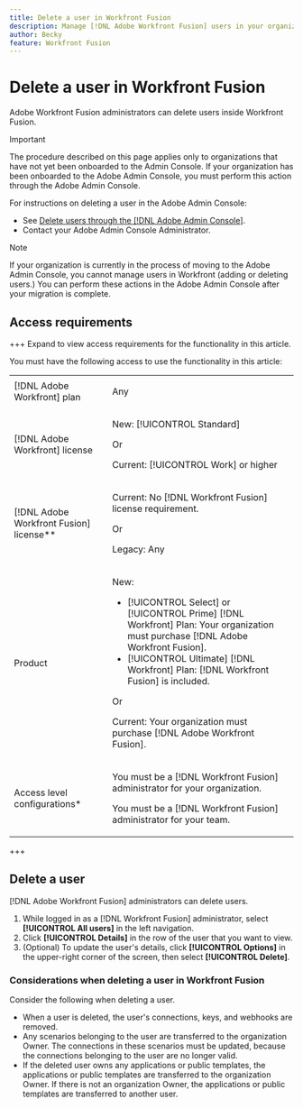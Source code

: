 ```yaml
---
title: Delete a user in Workfront Fusion
description: Manage [!DNL Adobe Workfront Fusion] users in your organization
author: Becky
feature: Workfront Fusion
---
```

# Delete a user in Workfront Fusion

Adobe Workfront Fusion administrators can delete users inside Workfront Fusion.

>[!IMPORTANT]
>
>The procedure described on this page applies only to organizations that have not yet been onboarded to the Admin Console. If your organization has been onboarded to the Adobe Admin Console, you must perform this action through the Adobe Admin Console.
>
>For instructions on deleting a user in the Adobe Admin Console:
>
>* See [Delete users through the [!DNL Adobe Admin Console]](/help/workfront-fusion/set-up-and-manage-workfront-fusion/set-up-and-manage-orgs-and-teams/manage-users-and-teams/delete-users-admin-console.md).
>* Contact your Adobe Admin Console Administrator.
>
<!--
>For a list of procedures that differ based on whether your organization has been onboarded to the Adobe Admin Console, see [Platform-based administration differences (Adobe Workfront Fusion/Adobe Business Platform)](../../workfront-fusion/fusion-in-admin-console/fusion-adobe-admin-console.md).-->


>[!NOTE]
>
>If your organization is currently in the process of moving to the Adobe Admin Console, you cannot manage users in Workfront (adding or deleting users.) You can perform these actions in the Adobe Admin Console after your migration is complete.

## Access requirements

+++ Expand to view access requirements for the functionality in this article.

You must have the following access to use the functionality in this article:

<table style="table-layout:auto">
 <col> 
 <col> 
 <tbody> 
  <tr> 
   <td role="rowheader">[!DNL Adobe Workfront] plan</td> 
   <td> <p>Any</p> </td> 
  </tr> 
  <tr data-mc-conditions=""> 
   <td role="rowheader">[!DNL Adobe Workfront] license</td> 
   <td> <p>New: [!UICONTROL Standard]</p><p>Or</p><p>Current: [!UICONTROL Work] or higher</p> </td> 
  </tr> 
  <tr> 
   <td role="rowheader">[!DNL Adobe Workfront Fusion] license**</td> 
   <td>
   <p>Current: No [!DNL Workfront Fusion] license requirement.</p>
   <p>Or</p>
   <p>Legacy: Any </p>
   </td> 
  </tr> 
  <tr> 
   <td role="rowheader">Product</td> 
   <td>
   <p>New:</p> <ul><li>[!UICONTROL Select] or [!UICONTROL Prime] [!DNL Workfront] Plan: Your organization must purchase [!DNL Adobe Workfront Fusion].</li><li>[!UICONTROL Ultimate] [!DNL Workfront] Plan: [!DNL Workfront Fusion] is included.</li></ul>
   <p>Or</p>
   <p>Current: Your organization must purchase [!DNL Adobe Workfront Fusion].</p>
   </td> 
  </tr>
  <tr data-mc-conditions=""> 
   <td role="rowheader">Access level configurations*</td> 
  
   <td> 
     <p>You must be a [!DNL Workfront Fusion] administrator for your organization.</p>
     <p>You must be a [!DNL Workfront Fusion] administrator for your team.</p>
   </td> 
  </tr> 
   </td> 
  </tr> 
 </tbody> 
</table>

<!--For more detail about the information in this table, see [Access requirements in Workfront documentation](/help/quicksilver/administration-and-setup/add-users/access-levels-and-object-permissions/access-level-requirements-in-documentation.md).-->

<!--For information on [!DNL Adobe Workfront Fusion] licenses, see [[!DNL Adobe Workfront Fusion] licenses](../../workfront-fusion/get-started/license-automation-vs-integration.md).-->

+++

## Delete a user 

[!DNL Adobe Workfront Fusion] administrators can delete users.

1. While logged in as a [!DNL Workfront Fusion] administrator, select **[!UICONTROL All users]** in the left navigation.
1. Click **[!UICONTROL Details]** in the row of the user that you want to view.
1. (Optional) To update the user's details, click **[!UICONTROL Options]** in the upper-right corner of the screen, then select **[!UICONTROL Delete]**.

### Considerations when deleting a user in Workfront Fusion

Consider the following when deleting a user.

* When a user is deleted, the user's connections, keys, and webhooks are removed. 
* Any scenarios belonging to the user are transferred to the organization Owner. The connections in these scenarios must be updated, because the connections belonging to the user are no longer valid.
* If the deleted user owns any applications or public templates, the applications or public templates are transferred to the organization Owner. If there is not an organization Owner, the applications or public templates are transferred to another user.
